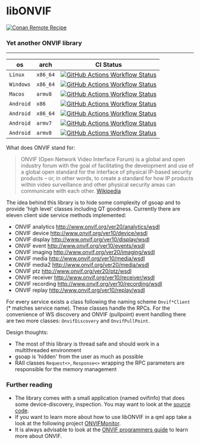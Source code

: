 # libONVIF

[![Conan Remote Recipe](https://img.shields.io/badge/dynamic/json?url=https%3A%2F%2Fapi.github.com%2Frepos%2FPrivatehive%2FlibONVIF%2Fproperties%2Fvalues&query=%24%5B0%5D.value&style=flat&logo=conan&label=conan&color=%232980b9)](https://conan.privatehive.de/ui/repos/tree/General/public-conan/de.privatehive/libonvif)

### Yet another ONVIF library

---

| os        | arch     | CI Status                                                                                                                                                                                                                                                 |
|-----------|----------|-----------------------------------------------------------------------------------------------------------------------------------------------------------------------------------------------------------------------------------------------------------|
| `Linux`   | `x86_64` | [![GitHub Actions Workflow Status](https://img.shields.io/github/actions/workflow/status/Privatehive/libONVIF/main.yml?branch=master&style=flat&logo=github&label=create+package)](https://github.com/Privatehive/libONVIF/actions?query=branch%3Amaster) |
| `Windows` | `x86_64` | [![GitHub Actions Workflow Status](https://img.shields.io/github/actions/workflow/status/Privatehive/libONVIF/main.yml?branch=master&style=flat&logo=github&label=create+package)](https://github.com/Privatehive/libONVIF/actions?query=branch%3Amaster) |
| `Macos`   | `armv8`  | [![GitHub Actions Workflow Status](https://img.shields.io/github/actions/workflow/status/Privatehive/libONVIF/main.yml?branch=master&style=flat&logo=github&label=create+package)](https://github.com/Privatehive/libONVIF/actions?query=branch%3Amaster) |
| `Android` | `x86`    | [![GitHub Actions Workflow Status](https://img.shields.io/github/actions/workflow/status/Privatehive/libONVIF/main.yml?branch=master&style=flat&logo=github&label=create+package)](https://github.com/Privatehive/libONVIF/actions?query=branch%3Amaster) |
| `Android` | `x86_64` | [![GitHub Actions Workflow Status](https://img.shields.io/github/actions/workflow/status/Privatehive/libONVIF/main.yml?branch=master&style=flat&logo=github&label=create+package)](https://github.com/Privatehive/libONVIF/actions?query=branch%3Amaster) |
| `Android` | `armv7`  | [![GitHub Actions Workflow Status](https://img.shields.io/github/actions/workflow/status/Privatehive/libONVIF/main.yml?branch=master&style=flat&logo=github&label=create+package)](https://github.com/Privatehive/libONVIF/actions?query=branch%3Amaster) |
| `Android` | `armv8`  | [![GitHub Actions Workflow Status](https://img.shields.io/github/actions/workflow/status/Privatehive/libONVIF/main.yml?branch=master&style=flat&logo=github&label=create+package)](https://github.com/Privatehive/libONVIF/actions?query=branch%3Amaster) |

What does ONVIF stand for:

> ONVIF (Open Network Video Interface Forum) is a global and open industry forum with the goal of facilitating the
> development and use of a global open standard for the interface of physical IP-based security products – or, in other
> words, to create a standard for how IP products within video surveillance and other physical security areas can
> communicate with each other. [Wikipedia](https://en.wikipedia.org/wiki/ONVIF)

The idea behind this library is to hide some complexity of gsoap and to provide 'high level' classes including QT
goodness. Currently there are eleven client side service methods implemented:

- ONVIF analytics http://www.onvif.org/ver20/analytics/wsdl
- ONVIF device http://www.onvif.org/ver10/device/wsdl
- ONVIF display http://www.onvif.org/ver10/display/wsdl
- ONVIF event http://www.onvif.org/ver10/events/wsdl
- ONVIF imaging http://www.onvif.org/ver20/imaging/wsdl
- ONVIF media http://www.onvif.org/ver10/media/wsdl
- ONVIF media2 http://www.onvif.org/ver20/media/wsdl
- ONVIF ptz http://www.onvif.org/ver20/ptz/wsdl
- ONVIF receiver http://www.onvif.org/ver10/receiver/wsdl
- ONVIF recording http://www.onvif.org/ver10/recording/wsdl
- ONVIF replay http://www.onvif.org/ver10/replay/wsdl

For every service exists a class following the naming scheme `Onvif*Client` (\* matches service name). These classes
handle the RPCs. For the convenience of WS discovery and ONVIF (pullpoint) event handling there are two more
classes: `OnvifDiscovery` and `OnvifPullPoint`.

Design thoughts:

- The most of this library is thread safe and should work in a multithreaded environment
- gsoap is 'hidden' from the user as much as possible
- RAII classes `Request<>`, `Response<>` wrapping the RPC parameters are responsible for the memory management

### Further reading

- The library comes with a small application (named ovifinfo) that does some device-discovery, inspection. You may want
  to look at the [source code](https://github.com/Tereius/libONVIF/blob/master/src/main.cpp).
- If you want to learn more about how to use libONVIF in a qml app take a look at the following
  project [ONVIFMonitor](https://github.com/Tereius/ONVIFMonitor).
- It is always advisable to look at
  the [ONVIF programmers guide](https://www.onvif.org/wp-content/uploads/2016/12/ONVIF_WG-APG-Application_Programmers_Guide-1.pdf)
  to learn more about ONVIF.
